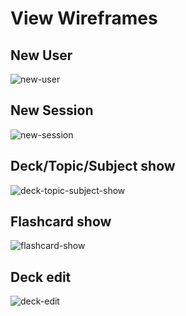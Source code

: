 # View Wireframes

## New User
![new-user]

## New Session
![new-session]

## Deck/Topic/Subject show
![deck-topic-subject-show]

## Flashcard show
![flashcard-show]

## Deck edit
![deck-edit]



[deck-edit]: ./wireframes/deck_edit.jpg
[deck-topic-subject-show]: ./wireframes/deck_topic_subject.jpg
[flashcard-show]: ./wireframes/flashcard_show.jpg
[new-user]: ./wireframes/new_user.jpg
[new-session]: ./wireframes/session.jpg
